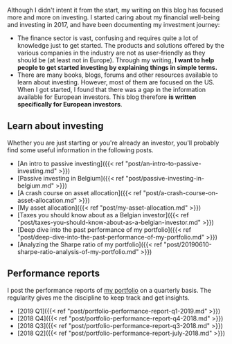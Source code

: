 Although I didn't intent it from the start, my writing on this blog has focused
more and more on investing. I started caring about my financial well-being and
investing in 2017, and have been documenting my investment journey:

* The finance sector is vast, confusing and requires quite a lot of knowledge
  just to get started. The products and solutions offered by the various
  companies in the industry are not as user-friendly as they should be (at least
  not in Europe). Through my writing, **I want to help people to get started
  investing by explaining things in simple terms.**
* There are many books, blogs, forums and other resources available to learn
  about investing. However, most of them are focused on the US. When I got
  started, I found that there was a gap in the information available for
  European investors. This blog therefore **is written specifically for European
  investors**.

## Learn about investing
Whether you are just starting or you're already an investor, you'll probably
find some useful information in the following posts.

* [An intro to passive investing]({{< ref "post/an-intro-to-passive-investing.md" >}})
* [Passive investing in Belgium]({{< ref "post/passive-investing-in-belgium.md" >}})
* [A crash course on asset allocation]({{< ref "post/a-crash-course-on-asset-allocation.md" >}})
* [My asset allocation]({{< ref "post/my-asset-allocation.md" >}})
* [Taxes you should know about as a Belgian investor]({{< ref "post/taxes-you-should-know-about-as-a-belgian-investor.md" >}})
* [Deep dive into the past performance of my portfolio]({{< ref "post/deep-dive-into-the-past-performance-of-my-portfolio.md" >}})
* [Analyzing the Sharpe ratio of my portfolio]({{< ref "post/20190610-sharpe-ratio-analysis-of-my-portfolio.md" >}})

## Performance reports
I post the performance reports of [my portfolio](/investment-portfolio) on a
quarterly basis. The regularity gives me the discipline to keep track and get
insights.

* [2019 Q1]({{< ref "post/portfolio-performance-report-q1-2019.md" >}})
* [2018 Q4]({{< ref "post/portfolio-performance-report-q4-2018.md" >}})
* [2018 Q3]({{< ref "post/portfolio-performance-report-q3-2018.md" >}})
* [2018 Q2]({{< ref "post/portfolio-performance-report-july-2018.md" >}})
